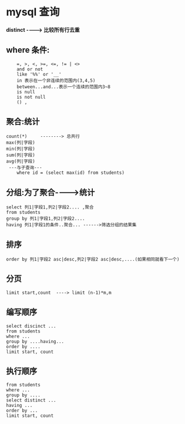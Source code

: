# mysql 查询
#### distinct ----> 比较所有行去重

## where 条件:
```
    =, >, <, >=, <=, != | <>
    and or not
    like '%%' or '__'
    in 表示在一个非连续的范围内(3,4,5)
    between...and...表示一个连续的范围内3~8
    is null
    is not null
    () ,
```
## 聚合:统计
```
count(*)     --------> 总共行
max(列|字段)    
min(列|字段)
sum(列|字段)
avg(列|字段)
 ---与子查询---
    where id = (select max(id) from students)
```
## 分组:为了聚合---->统计
```
select 列1|字段1,列2|字段2.... ,聚合 
from students 
group by 列1|字段1,列2|字段2....
having 列1|字段1的条件..聚合... ------>筛选分组的结果集
```
## 排序
```
order by 列1|字段2 asc|desc,列2|字段2 asc|desc,....(如果相同就看下一个)
```
## 分页
```
limit start,count  ----> limit (n-1)*m,m
```
## 编写顺序
```
select discinct ...
from students
where ...
group by ....having...
order by ....
limit start, count
```
## 执行顺序
```
from students
where ...
group by ....
select distinct ...
having ...
order by ...
limit start, count
```
